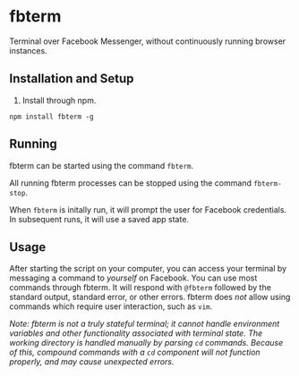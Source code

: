 # fbterm
Terminal over Facebook Messenger, without continuously running browser instances.

## Installation and Setup

1. Install through npm.
```shell
npm install fbterm -g
```


## Running 

fbterm can be started using the command `fbterm`.

All running fbterm processes can be stopped using the command `fbterm-stop`.

When `fbterm` is initally run, it will prompt the user for Facebook credentials. In subsequent runs, it will use a saved app state.

## Usage

After starting the script on your computer, you can access your terminal by messaging a command to *yourself* on Facebook. You can use most commands through fbterm. 
It will respond with `@fbterm` followed by the standard output, standard error, or other errors. 
fbterm does *not* allow using commands which require user interaction, such as `vim`.


*Note: fbterm is not a truly stateful terminal; it cannot handle environment variables and other functionality associated with terminal state. The working directory is handled manually by parsing `cd` commands. Because of this, compound commands with a `cd` component will not function properly, and may cause unexpected errors.*
